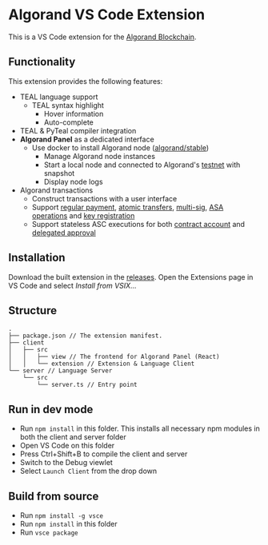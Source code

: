 # Algorand VS Code Extension

This is a VS Code extension for the [Algorand Blockchain](https://www.algorand.com/).

## Functionality

This extension provides the following features:

- TEAL language support
  - TEAL syntax highlight
	- Hover information
	- Auto-complete
- TEAL & PyTeal compiler integration
- **Algorand Panel** as a dedicated interface
  - Use docker to install Algorand node ([algorand/stable](https://hub.docker.com/r/algorand/stable))
	- Manage Algorand node instances
	- Start a local node and connected to Algorand's [testnet](https://testnet.algoexplorer.io/) with snapshot
	- Display node logs
- Algorand transactions
	- Construct transactions with a user interface
	- Support [regular payment](https://developer.algorand.org/docs/features/transactions/signatures/#multisignatures), [atomic transfers](https://developer.algorand.org/docs/features/atomic_transfers/), [multi-sig](https://developer.algorand.org/docs/features/transactions/signatures/#multisignatures), [ASA operations](https://developer.algorand.org/docs/features/asa/) and [key registration](https://developer.algorand.org/docs/features/transactions/#key-registration-transaction)
	- Support stateless ASC executions for both [contract account](https://developer.algorand.org/docs/features/asc1/stateless/modes/#contract-account) and [delegated approval](https://developer.algorand.org/docs/features/asc1/stateless/modes/#delegated-approval)

## Installation

Download the built extension in the [releases](https://github.com/ObsidianLabs/vscode-algorand/releases). Open the Extensions page in VS Code and select *Install from VSIX...*

## Structure

```
.
├── package.json // The extension manifest.
├── client
│   ├── src
│   │   ├── view // The frontend for Algorand Panel (React)
│   │   └── extension // Extension & Language Client
└── server // Language Server
    └── src
        └── server.ts // Entry point
```

## Run in dev mode

- Run `npm install` in this folder. This installs all necessary npm modules in both the client and server folder
- Open VS Code on this folder
- Press Ctrl+Shift+B to compile the client and server
- Switch to the Debug viewlet
- Select `Launch Client` from the drop down

## Build from source

- Run `npm install -g vsce`
- Run `npm install` in this folder
- Run `vsce package`